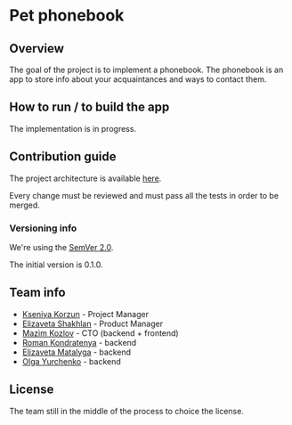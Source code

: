 # Pet phonebook

## Overview

The goal of the project is to implement a phonebook.
The phonebook is an app to store info about your acquaintances and ways to contact them.

## How to run / to build the app

The implementation is in progress.

## Contribution guide

The project architecture is available [here](docs/ARCHITECTURE.md).

Every change must be reviewed and must pass all the tests in order to be merged.

### Versioning info

We're using the [SemVer 2.0](https://semver.org).

The initial version is 0.1.0.

## Team info

- [Kseniya Korzun](https://github.com/Cassiopeia2107) - Project Manager
- [Elizaveta Shakhlan](https://github.com/shaklanchik) - Product Manager
- [Mazim Kozlov](https://github.com/maks2134) - CTO (backend + frontend)
- [Roman Kondratenya](https://github.com/labudap) - backend
- [Elizaveta Matalyga](https://github.com/spooozy) - backend
- [Olga Yurchenko](https://github.com/Kavinsky228) - backend

## License

The team still in the middle of the process to choice the license.
